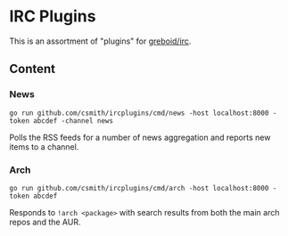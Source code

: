 # IRC Plugins

This is an assortment of "plugins" for [greboid/irc](https://github.com/greboid/irc/).

## Content

### News

    go run github.com/csmith/ircplugins/cmd/news -host localhost:8000 -token abcdef -channel news

Polls the RSS feeds for a number of news aggregation and reports new items to a channel. 

### Arch

    go run github.com/csmith/ircplugins/cmd/arch -host localhost:8000 -token abcdef

Responds to `!arch <package>` with search results from both the main arch repos and the AUR.
